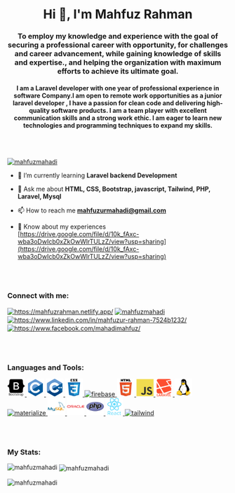 <h1 align="center">Hi 👋, I'm Mahfuz Rahman</h1>
<h3 align="center">To employ my knowledge and experience with the goal of securing a professional career with opportunity, for challenges and career advancement, while gaining knowledge of skills and expertise., and helping the organization with maximum efforts to achieve its ultimate goal.</h3>


<h4 align="center">I am a Laravel developer with one year of professional experience in software Company.I am open to remote work opportunities as a junior laravel developer , I have a passion for clean code and delivering high-quality software products. I am a team player with excellent communication skills and a strong work ethic. I am eager to learn new technologies and programming techniques to expand my skills.</h4>

<br><br>

<p align="left"> <a href="https://twitter.com/mahfuzmahadi" target="blank"><img src="https://img.shields.io/twitter/follow/mahfuzmahadi?logo=twitter&style=for-the-badge" alt="mahfuzmahadi" /></a> </p>

- 🌱 I’m currently learning **Laravel backend Development**

- 💬 Ask me about **HTML, CSS, Bootstrap, javascript, Tailwind, PHP, Laravel, Mysql**

- 📫 How to reach me **mahfuzurmahadi@gmail.com**

- 📄 Know about my experiences [https://drive.google.com/file/d/10k_fAxc-wba3oDwIcb0xZkOwWlrTULzZ/view?usp=sharing](https://drive.google.com/file/d/10k_fAxc-wba3oDwIcb0xZkOwWlrTULzZ/view?usp=sharing)


<br><br>

<h3 align="left">Connect with me:</h3>
<p align="left">
<a href="https://dev.to/https://mahfuzrahman.netlify.app/" target="blank"><img align="center" src="https://raw.githubusercontent.com/rahuldkjain/github-profile-readme-generator/master/src/images/icons/Social/devto.svg" alt="https://mahfuzrahman.netlify.app/" height="30" width="40" /></a>
<a href="https://twitter.com/mahfuzmahadi" target="blank"><img align="center" src="https://raw.githubusercontent.com/rahuldkjain/github-profile-readme-generator/master/src/images/icons/Social/twitter.svg" alt="mahfuzmahadi" height="30" width="40" /></a>
<a href="https://linkedin.com/in/https://www.linkedin.com/in/mahfuzur-rahman-7524b1232/" target="blank"><img align="center" src="https://raw.githubusercontent.com/rahuldkjain/github-profile-readme-generator/master/src/images/icons/Social/linked-in-alt.svg" alt="https://www.linkedin.com/in/mahfuzur-rahman-7524b1232/" height="30" width="40" /></a>
<a href="https://fb.com/https://www.facebook.com/mahadimahfuz/" target="blank"><img align="center" src="https://raw.githubusercontent.com/rahuldkjain/github-profile-readme-generator/master/src/images/icons/Social/facebook.svg" alt="https://www.facebook.com/mahadimahfuz/" height="30" width="40" /></a>
</p>


<br><br>

<h3 align="left">Languages and Tools:</h3>
<p align="left"> <a href="https://getbootstrap.com" target="_blank" rel="noreferrer"> <img src="https://raw.githubusercontent.com/devicons/devicon/master/icons/bootstrap/bootstrap-plain-wordmark.svg" alt="bootstrap" width="40" height="40"/> </a> <a href="https://www.cprogramming.com/" target="_blank" rel="noreferrer"> <img src="https://raw.githubusercontent.com/devicons/devicon/master/icons/c/c-original.svg" alt="c" width="40" height="40"/> </a> <a href="https://www.w3schools.com/cpp/" target="_blank" rel="noreferrer"> <img src="https://raw.githubusercontent.com/devicons/devicon/master/icons/cplusplus/cplusplus-original.svg" alt="cplusplus" width="40" height="40"/> </a> <a href="https://www.w3schools.com/css/" target="_blank" rel="noreferrer"> <img src="https://raw.githubusercontent.com/devicons/devicon/master/icons/css3/css3-original-wordmark.svg" alt="css3" width="40" height="40"/> </a> <a href="https://firebase.google.com/" target="_blank" rel="noreferrer"> <img src="https://www.vectorlogo.zone/logos/firebase/firebase-icon.svg" alt="firebase" width="40" height="40"/> </a> <a href="https://www.w3.org/html/" target="_blank" rel="noreferrer"> <img src="https://raw.githubusercontent.com/devicons/devicon/master/icons/html5/html5-original-wordmark.svg" alt="html5" width="40" height="40"/> </a> <a href="https://developer.mozilla.org/en-US/docs/Web/JavaScript" target="_blank" rel="noreferrer"> <img src="https://raw.githubusercontent.com/devicons/devicon/master/icons/javascript/javascript-original.svg" alt="javascript" width="40" height="40"/> </a> <a href="https://laravel.com/" target="_blank" rel="noreferrer"> <img src="https://raw.githubusercontent.com/devicons/devicon/master/icons/laravel/laravel-plain-wordmark.svg" alt="laravel" width="40" height="40"/> </a> <a href="https://www.linux.org/" target="_blank" rel="noreferrer"> <img src="https://raw.githubusercontent.com/devicons/devicon/master/icons/linux/linux-original.svg" alt="linux" width="40" height="40"/> </a> <a href="https://materializecss.com/" target="_blank" rel="noreferrer"> <img src="https://raw.githubusercontent.com/prplx/svg-logos/5585531d45d294869c4eaab4d7cf2e9c167710a9/svg/materialize.svg" alt="materialize" width="40" height="40"/> </a> <a href="https://www.mysql.com/" target="_blank" rel="noreferrer"> <img src="https://raw.githubusercontent.com/devicons/devicon/master/icons/mysql/mysql-original-wordmark.svg" alt="mysql" width="40" height="40"/> </a> <a href="https://www.oracle.com/" target="_blank" rel="noreferrer"> <img src="https://raw.githubusercontent.com/devicons/devicon/master/icons/oracle/oracle-original.svg" alt="oracle" width="40" height="40"/> </a> <a href="https://www.php.net" target="_blank" rel="noreferrer"> <img src="https://raw.githubusercontent.com/devicons/devicon/master/icons/php/php-original.svg" alt="php" width="40" height="40"/> </a> <a href="https://reactjs.org/" target="_blank" rel="noreferrer"> <img src="https://raw.githubusercontent.com/devicons/devicon/master/icons/react/react-original-wordmark.svg" alt="react" width="40" height="40"/> </a> <a href="https://tailwindcss.com/" target="_blank" rel="noreferrer"> <img src="https://www.vectorlogo.zone/logos/tailwindcss/tailwindcss-icon.svg" alt="tailwind" width="40" height="40"/> </a> </p>


<br><br>


<h3 align="left">My Stats:</h3>

<p><img align="left" src="https://github-readme-stats.vercel.app/api/top-langs?username=mahfuzmahadi&show_icons=true&locale=en&layout=compact" alt="mahfuzmahadi" /></p>
<p>&nbsp;<img align="center" src="https://github-readme-stats.vercel.app/api?username=mahfuzmahadi&show_icons=true&locale=en" alt="mahfuzmahadi" /></p>
<p><img align="center" src="https://github-readme-streak-stats.herokuapp.com/?user=mahfuzmahadi&" alt="mahfuzmahadi" /></p>

